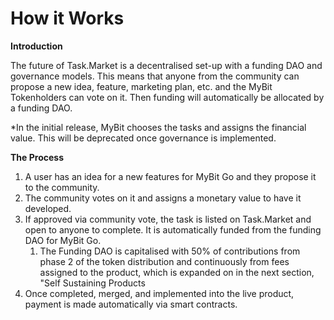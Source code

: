 # How it Works

**Introduction**

The future of Task.Market is a decentralised set-up with a funding DAO and governance models. This means that anyone from the community can propose a new idea, feature, marketing plan, etc. and the MyBit Tokenholders can vote on it. Then funding will automatically be allocated by a funding DAO.

\*In the initial release, MyBit chooses the tasks and assigns the financial value. This will be deprecated once governance is implemented.

**The Process**

1. A user has an idea for a new features for MyBit Go and they propose it to the community.
2. The community votes on it and assigns a monetary value to have it developed.
3. If approved via community vote, the task is listed on Task.Market and open to anyone to complete. It is automatically funded from the funding DAO for MyBit Go.
   1. The Funding DAO is capitalised with 50% of contributions from phase 2 of the token distribution and continuously from fees assigned to the product, which is expanded on in the next section, "Self Sustaining Products
4. Once completed, merged, and implemented into the live product, payment is made automatically via smart contracts.



